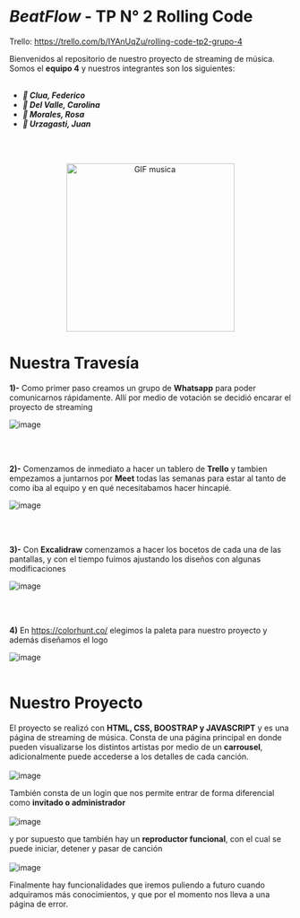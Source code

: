 # **_BeatFlow_** - TP N° 2 Rolling Code
Trello: https://trello.com/b/IYAnUqZu/rolling-code-tp2-grupo-4

Bienvenidos al repositorio de nuestro proyecto de streaming de música. Somos el **equipo 4** y nuestros integrantes son los siguientes:
<br>
<br>

- ***🎵 Clua, Federico***
- ***🎵 Del Valle, Carolina***
- ***🎵 Morales, Rosa***
- ***🎵 Urzagasti, Juan***
<br>
<br>
<p align="center">
  <img src="https://media.giphy.com/media/FAcgzV1pXYcykAxSRO/giphy.gif" alt="GIF musica" width="300">
</p>

# Nuestra Travesía
**1)-** Como primer paso creamos un grupo de **Whatsapp** para poder comunicarnos rápidamente. Allí por medio de votación se decidió encarar el proyecto de streaming

  ![image](https://github.com/federicojclua/tp2-rolling-code/assets/156377897/26aa093d-a6a6-4a45-accf-e945accea7f1)
  
<br>
<br>

**2)-** Comenzamos de inmediato a hacer un tablero de **Trello** y tambien empezamos a juntarnos por **Meet** todas las semanas para estar al tanto de como iba al equipo y en qué necesitabamos hacer hincapié.


  ![image](https://github.com/federicojclua/tp2-rolling-code/assets/156377897/352baacf-2a8e-41ef-a3df-b6fffdc0fd8f)
  
<br>
<br>

 **3)-** Con **Excalidraw** comenzamos a hacer los bocetos de cada una de las pantallas, y con el tiempo fuimos ajustando los diseños con algunas modificaciones
 

  ![image](https://github.com/federicojclua/tp2-rolling-code/assets/156377897/f9570167-1005-4e2d-a6df-6fe7bbe38774)
  
<br>
<br>

  **4)** En https://colorhunt.co/ elegimos la paleta para nuestro proyecto y además diseñamos el logo
  

  ![image](https://github.com/federicojclua/tp2-rolling-code/assets/156377897/cfabff7b-7ad1-476b-94bd-64b6fd115e36)
<br>
<br>
  # Nuestro Proyecto

  El proyecto  se realizó con **HTML, CSS, BOOSTRAP y JAVASCRIPT** y es una página de streaming de música. Consta de una página principal en donde pueden visualizarse los distintos artistas por medio de un **carrousel**, adicionalmente puede accederse a los detalles de cada canción.
<br>
<br>
  ![image](https://github.com/federicojclua/tp2-rolling-code/assets/156377897/a89cedd9-2618-44a3-b05f-9ea80e120a63)

  También consta de un login que nos permite entrar de forma diferencial como **invitado o administrador**
<br>
<br>
  ![image](https://github.com/federicojclua/tp2-rolling-code/assets/156377897/9d833d24-e975-4d00-999f-e71d48b3e648)


  y por supuesto que también hay un **reproductor funcional**, con el cual se puede iniciar, detener y pasar de canción
<br>
<br>
  ![image](https://github.com/federicojclua/tp2-rolling-code/assets/156377897/f5e20395-493e-415e-8feb-503042b608b0)

  Finalmente hay funcionalidades que iremos puliendo a futuro cuando adquiramos más conocimientos, y que por el momento nos lleva a una página de error.








